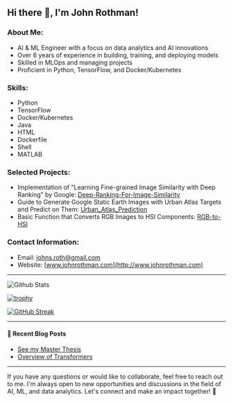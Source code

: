 ## Hi there 👋, I'm John Rothman!

### About Me:
- AI & ML Engineer with a focus on data analytics and AI innovations
- Over 6 years of experience in building, training, and deploying models
- Skilled in MLOps and managing projects
- Proficient in Python, TensorFlow, and Docker/Kubernetes

### Skills:
- Python
- TensorFlow
- Docker/Kubernetes
- Java
- HTML
- Dockerfile
- Shell
- MATLAB

### Selected Projects:
- Implementation of "Learning Fine-grained Image Similarity with Deep Ranking" by Google: [Deep-Ranking-For-Image-Similarity](https://github.com/johmicrot/Deep-Ranking-For-Image-Similarity)
- Guide to Generate Google Static Earth Images with Urban Atlas Targets and Predict on Them: [Urban_Atlas_Prediction](https://github.com/johmicrot/Urban_Atlas_Prediction)
- Basic Function that Converts RGB Images to HSI Components: [RGB-to-HSI](https://github.com/johmicrot/RGB-to-HSI)

### Contact Information:
- Email: [johns.roth@gmail.com](mailto:johns.roth@gmail.com)
- Website: [www.johnrothman.com](http://www.johnrothman.com)

---

![Github Stats](https://github-readme-stats.vercel.app/api?username=johmicrot&show_icons=true)

[![trophy](https://github-profile-trophy.vercel.app/?username=johmicrot)](https://github.com/johmicrot)

[![GitHub Streak](https://streak-stats.demolab.com/?user=johmicrot)](https://git.io/streak-stats)

---

#### 📝 Recent Blog Posts
- [See my Master Thesis](https://johnrothman.wordpress.com/2023/07/27/my-masters-thesis-sampling-techniques-for-image-similarity/)
- [Overview of Transformers](https://johnrothman.wordpress.com/2021/11/28/understanding-transformers/)

---

If you have any questions or would like to collaborate, feel free to reach out to me. I'm always open to new opportunities and discussions in the field of AI, ML, and data analytics. Let's connect and make an impact together! 🚀
